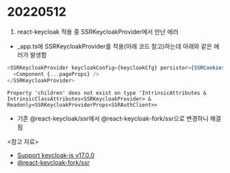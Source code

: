 # 20220512

1. react-keycloak 적용 중 SSRKeycloakProvider에서 만난 에러

- \_app.ts에 SSRKeycloakProvider를 적용(아래 코드 참고)하는데 아래와 같은 에러가 발생함

```typescript
<SSRKeycloakProvider keycloakConfig={keycloakCfg} persistor={SSRCookies(cookies)}>
  <Component {...pageProps} />
</SSRKeycloakProvider>
```

```
Property 'children' does not exist on type 'IntrinsicAttributes & IntrinsicClassAttributes<SSRKeycloakProvider> & Readonly<SSRKeycloakProviderProps<SSRAuthClient>>
```

- 기존 @react-keycloak/ssr에서 @react-keycloak-fork/ssr으로 변경하니 해결됨

<참고 자료>

- [Support keycloak-js v17.0.0](https://github.com/react-keycloak/react-keycloak/issues/180)
- [@react-keycloak-fork/ssr](https://www.npmjs.com/package/@react-keycloak-fork/ssr)
